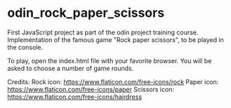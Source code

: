 # odin_rock_paper_scissors
First JavaScript project as part of the odin project training course.
Implementation of the famous game "Rock paper scissors", to be played in the console.

To play, open the index.html file with your favorite browser.
You will be asked to choose a number of game rounds.


Credits:
Rock icon: https://www.flaticon.com/free-icons/rock
Paper icon: https://www.flaticon.com/free-icons/paper
Scissors icon: https://www.flaticon.com/free-icons/hairdress
